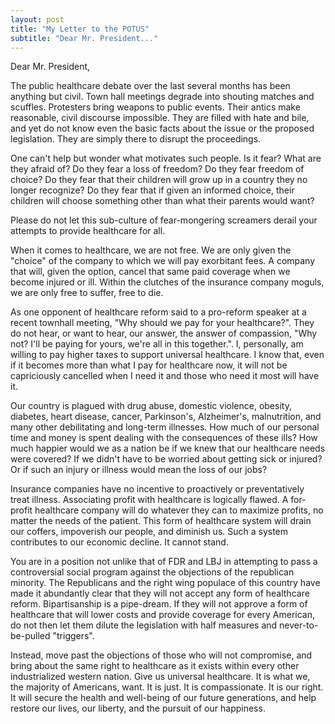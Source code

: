 ```yaml
---
layout: post
title: "My Letter to the POTUS"
subtitle: "Dear Mr. President..."
---
```

Dear Mr. President,

The public healthcare debate over the last several months has been anything but civil. Town hall meetings degrade into shouting matches and scuffles. Protesters bring weapons to public events. Their antics make reasonable, civil discourse impossible. They are filled with hate and bile, and yet do not know even the basic facts about the issue or the proposed legislation. They are simply there to disrupt the proceedings.

One can't help but wonder what motivates such people. Is it fear? What are they afraid of? Do they fear a loss of freedom? Do they fear freedom of choice? Do they fear that their children will grow up in a country they no longer recognize? Do they fear that if given an informed choice, their children will choose something other than what their parents would want?

Please do not let this sub-culture of fear-mongering screamers derail your attempts to provide healthcare for all.

When it comes to healthcare, we are not free. We are only given the "choice" of the company to which we will pay exorbitant fees. A company that will, given the option, cancel that same paid coverage when we become injured or ill. Within the clutches of the insurance company moguls, we are only free to suffer, free to die.

As one opponent of healthcare reform said to a pro-reform speaker at a recent townhall meeting, "Why should we pay for your healthcare?". They do not hear, or want to hear, our answer, the answer of compassion, "Why not? I'll be paying for yours, we're all in this together.". I, personally, am willing to pay higher taxes to support universal healthcare. I know that, even if it becomes more than what I pay for healthcare now, it will not be capriciously cancelled when I need it and those who need it most will have it. 

Our country is plagued with drug abuse, domestic violence, obesity, diabetes, heart disease, cancer, Parkinson's, Alzheimer's, malnutrition, and many other debilitating and long-term illnesses. How much of our personal time and money is spent dealing with the consequences of these ills? How much happier would we as a nation be if we knew that our healthcare needs were covered? If we didn't have to be worried about getting sick or injured? Or if such an injury or illness would mean the loss of our jobs?

Insurance companies have no incentive to proactively or preventatively treat illness. Associating profit with healthcare is logically flawed. A for-profit healthcare company will do whatever they can to maximize profits, no matter the needs of the patient. This form of healthcare system will drain our coffers, impoverish our people, and diminish us. Such a system contributes to our economic decline. It cannot stand. 

You are in a position not unlike that of FDR and LBJ in attempting to pass a controversial social program against the objections of the republican minority. The Republicans and the right wing populace of this country have made it abundantly clear that they will not accept any form of healthcare reform. Bipartisanship is a pipe-dream. If they will not approve a form of healthcare that will lower costs and provide coverage for every American, do not then let them dilute the legislation with half measures and never-to-be-pulled "triggers". 

Instead, move past the objections of those who will not compromise, and bring about the same right to healthcare as it exists within every other industrialized western nation. Give us universal healthcare. It is what we, the majority of Americans, want. It is just. It is compassionate. It is our right. It will secure the health and well-being of our future generations, and help restore our lives, our liberty, and the pursuit of our happiness.
